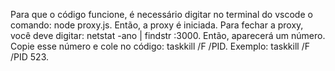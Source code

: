 Para que o código funcione, é necessário digitar no terminal do vscode o comando: node proxy.js. Então, a proxy é iniciada.
Para fechar a proxy, você deve digitar: netstat -ano | findstr :3000. Então, aparecerá um número. Copie esse número e cole no código: taskkill /F /PID.
Exemplo: taskkill /F /PID 523.
